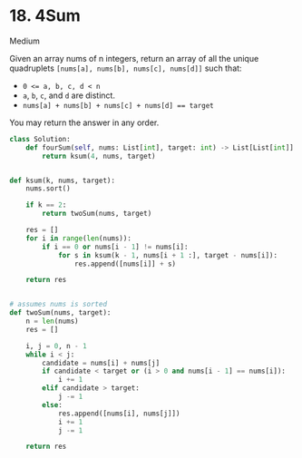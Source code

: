 # 18. 4Sum

Medium

Given an array nums of n integers, return an array of all the unique quadruplets `[nums[a], nums[b], nums[c], nums[d]]` such that:

- `0 <= a, b, c, d < n`
- `a`, `b`, `c`, and `d` are distinct.
- `nums[a] + nums[b] + nums[c] + nums[d] == target`

You may return the answer in any order.

```python
class Solution:
    def fourSum(self, nums: List[int], target: int) -> List[List[int]]:
        return ksum(4, nums, target)


def ksum(k, nums, target):
    nums.sort()

    if k == 2:
        return twoSum(nums, target)

    res = []
    for i in range(len(nums)):
        if i == 0 or nums[i - 1] != nums[i]:
            for s in ksum(k - 1, nums[i + 1 :], target - nums[i]):
                res.append([nums[i]] + s)

    return res


# assumes nums is sorted
def twoSum(nums, target):
    n = len(nums)
    res = []

    i, j = 0, n - 1
    while i < j:
        candidate = nums[i] + nums[j]
        if candidate < target or (i > 0 and nums[i - 1] == nums[i]):
            i += 1
        elif candidate > target:
            j -= 1
        else:
            res.append([nums[i], nums[j]])
            i += 1
            j -= 1

    return res
```
